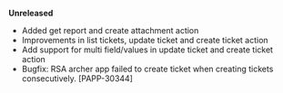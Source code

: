 **Unreleased**
* Added get report and create attachment action
* Improvements in list tickets, update ticket and create ticket action
* Add support for multi field/values in update ticket and create ticket action
* Bugfix: RSA archer app failed to create ticket when creating tickets consecutively. [PAPP-30344]

